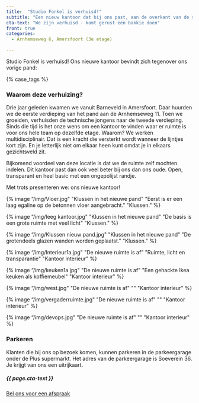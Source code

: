 ```yaml
---
title:  "Studio Fonkel is verhuisd!"
subtitle: "Een nieuw kantoor dat bij ons past, aan de overkant van de straat"
cta-text: "We zijn verhuisd - komt gerust een bakkie doen"
front: true
categories:
  - Arnhemseweg 6, Amersfoort (3e etage)

---
```

Studio Fonkel is verhuisd!
Ons nieuwe kantoor bevindt zich tegenover ons vorige pand:

{% case_tags %}

### Waarom deze verhuizing?
Drie jaar geleden kwamen we vanuit Barneveld in Amersfoort. Daar huurden we de eerste verdieping van het pand aan de Arnhemseweg 11. Toen we groeiden, verhuisden de technische jongens naar de tweede verdieping. Sinds die tijd is het onze wens om een kantoor te vinden waar er ruimte is voor ons hele team op dezelfde etage. Waarom? We werken multidisciplinair. Dat is een kracht die versterkt wordt wanneer de lijntjes kort zijn. En je letterlijk niet om elkaar heen kunt omdat je in elkaars gezichtsveld zit.

Bijkomend voordeel van deze locatie is dat we de ruimte zelf mochten indelen. Dit kantoor past dan ook veel beter bij ons dan ons oude. Open, transparant en heel basic met een ongepolijst randje.

Met trots presenteren we: ons nieuwe kantoor!

{% image “/img/Vloer.jpg" "Klussen in het nieuwe pand" "Eerst is er een laag egaline op de betonnen vloer aangebracht." "Klussen." %}

{% image “/img/leeg kantoor.jpg" "Klussen in het nieuwe pand" "De basis is een grote ruimte met veel licht" "Klussen." %}

{% image “/img/Klussen nieuw pand.jpg" "Klussen in het nieuwe pand" "De grotendeels glazen wanden worden geplaatst." "Klussen." %}

{% image “/img/Interieur1a.jpg" "De nieuwe ruimte is af" "Ruimte, licht en transparantie" "Kantoor interieur" %}

{% image “/img/keuken1a.jpg" "De nieuwe ruimte is af" "Een gehackte Ikea keuken als koffiemeubel" "Kantoor interieur" %}

{% image “/img/west.jpg" "De nieuwe ruimte is af" "" "Kantoor interieur" %}

{% image “/img/vergaderruimte.jpg" "De nieuwe ruimte is af" "" "Kantoor interieur" %}

{% image “/img/devops.jpg" "De nieuwe ruimte is af" "" "Kantoor interieur" %}

### Parkeren
Klanten die bij ons op bezoek komen, kunnen parkeren in de parkeergarage onder de Plus supermarkt. Het adres van de parkeergarage is Soeverein 36. Je krijgt van ons een uitrijkaart.


<div class="call-to-action">
  <h5 class="cta-text">{{ page.cta-text }}</h5>
  <div class="number"><a href="/contact">Bel ons voor een afspraak</a></span></div>
</div>

